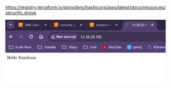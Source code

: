 https://registry.terraform.io/providers/hashicorp/aws/latest/docs/resources/security_group

![Alt text](image.png)